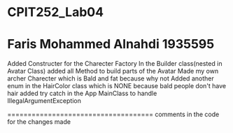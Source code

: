 # CPIT252_Lab04
Faris Mohammed Alnahdi
1935595
====================================

Added Constructer for the Charecter Factory
In the Builder class(nested in Avatar Class) added all Method to build parts of the Avatar
Made my own archer Charecter which is Bald and fat because why not
Added another enum in the HairColor class which is NONE because bald people don't have hair
added try catch in the App MainClass to handle IllegalArgumentException 

====================================
comments in the code for the changes made 
